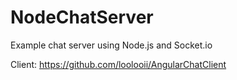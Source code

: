 # NodeChatServer
Example chat server using Node.js and Socket.io

Client: https://github.com/loolooii/AngularChatClient

